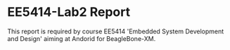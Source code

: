EE5414-Lab2 Report
==================
This report is required by course EE5414 'Embedded System Development and Design' aiming at Andorid for BeagleBone-XM. 

